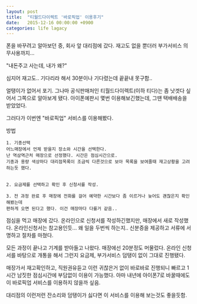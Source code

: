 ```yaml
---
layout: post
title:  "티월드다이렉트 '바로픽업' 이용후기"
date:   2015-12-16 00:00:00 +0900
categories: life lagacy
---
```

폰을 바꾸려고 알아보던 중, 회사 앞 대리점에 갔다.
재고도 없을 뿐더러 부가서비스 의무사용까지...
 
"내돈주고 사는데, 내가 왜?"

심지어 재고도.. 기다리라 해서 30분이나 기다렸는데 끝끝내 못구함..
 
얼탱이가 없어서 포기.
그나마 공식판매처인 티월드다이렉트(이하 티다)는 좀 낫겟다 싶어서 그쪽으로 알아보게 됐다.
아이폰예판시 몇번 이용해보긴했는데, 그땐 택배배송을 받았었다.
 
그러다가 이번엔 "바로픽업" 서비스를 이용해봤다.
 


방법
```
1. 기종선택
어느매장에서 언제 받을지 장소와 시간을 선택한다.
난 역삼역근처 매장으로 선정했다. 시간은 점심시간으로.
기종과 용량 색상마다 대리점목록이 조금씩 다른것으로 보아 목록을 보여줄때 재고상황을 고려하는듯 했다.
 
 
2. 요금제를 선택하고 확인 후 신청서를 작성.
 
3. 전 과정 완료 후 매장에 전화를 걸어 예약한 시간보다 좀 이르거나 늦어도 괜찮은지 확인해봤는데
편하게 오면 된다고 했다. 이건 매장마다 다를거 같음..
```

점심을 먹고 매장에 갔다.
온라인으로 신청서를 작성하긴했지만, 매장에서 새로 작성했다.
온라인신청서는 참고용인듯... 왜 일을 두번씩 하는지..
신분증을 제공하고 서류에 서명하고 절차를 마쳤다.
 
모든 과정이 끝나고 기계를 받아들고 나왔다.
매장에선 20분정도 머물렀다.
온라인 신청서를 바탕으로 개통을 해서 그런지 요금제, 부가서비스 덤탱이 없이
그대로 진행됐다.
 
매장가서 재고확인하고, 직원권유듣고 이런 귀찮은거 없이 바로바로 진행되니 빠르고
1시간 남짓한 점심시간에 부담없이 이용이 가능했다.
아마 내년에 아이폰7로 바꿀때에도 이 바로픽업 서비스를 이용하지 않을까 싶음.
 
대리점의 이런저런 잔소리와 덤탱이가 싫다면 이 서비스를 이용해 보는것도 좋을듯함.
